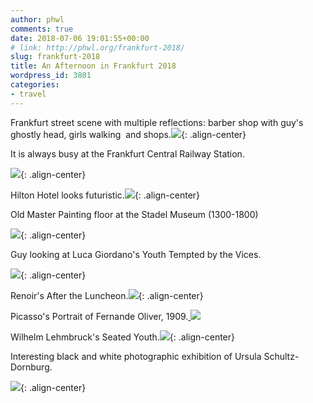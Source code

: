 ```yaml
---
author: phwl
comments: true
date: 2018-07-06 19:01:55+00:00
# link: http://phwl.org/frankfurt-2018/
slug: frankfurt-2018
title: An Afternoon in Frankfurt 2018
wordpress_id: 3801
categories:
- travel
---
```


Frankfurt street scene with multiple reflections: barber shop with guy's ghostly head, girls walking  and shops.![](/assets/images/2018/07/DSCF5430.jpg){: .align-center}

<!-- more -->

It is always busy at the Frankfurt Central Railway Station.

![](/assets/images/2018/07/DSCF5394.jpg){: .align-center}

Hilton Hotel looks futuristic.![](/assets/images/2018/07/DSCF5436.jpg){: .align-center}

Old Master Painting floor at the Stadel Museum (1300-1800)

![](/assets/images/2018/07/DSCF5411.jpg){: .align-center}

Guy looking at Luca Giordano's Youth Tempted by the Vices.

![](/assets/images/2018/07/DSCF5404.jpg){: .align-center}

Renoir's After the Luncheon.![](/assets/images/2018/07/IMG_1643.jpg){: .align-center}

Picasso's Portrait of Fernande Oliver, 1909.[
![](/assets/images/2018/07/IMG_1650.jpg)](/assets/images/2018/07/IMG_1650.jpg)

Wilhelm Lehmbruck's Seated Youth.![](/assets/images/2018/07/DSCF5412.jpg){: .align-center}

Interesting black and white photographic exhibition of Ursula Schultz-Dornburg.

![](/assets/images/2018/07/DSCF5423.jpg){: .align-center}

